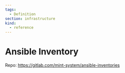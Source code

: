 ```yaml
---
tags:
  - Definition
section: infrastructure
kind:
  - reference
---
```


# Ansible Inventory

Repo: <https://gitlab.com/mint-system/ansible-inventories>
